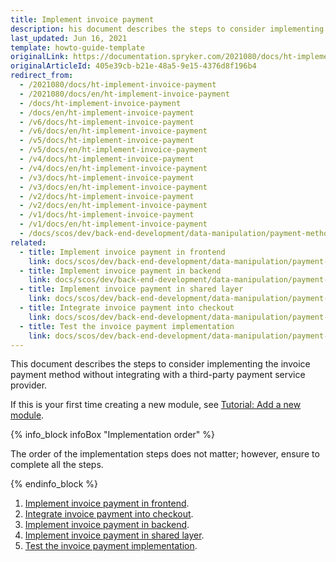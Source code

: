 ```yaml
---
title: Implement invoice payment
description: his document describes the steps to consider implementing the invoice payment method without integrating with a third-party payment service provider.
last_updated: Jun 16, 2021
template: howto-guide-template
originalLink: https://documentation.spryker.com/2021080/docs/ht-implement-invoice-payment
originalArticleId: 405e39cb-b21e-48a5-9e15-4376d8f196b4
redirect_from:
  - /2021080/docs/ht-implement-invoice-payment
  - /2021080/docs/en/ht-implement-invoice-payment
  - /docs/ht-implement-invoice-payment
  - /docs/en/ht-implement-invoice-payment
  - /v6/docs/ht-implement-invoice-payment
  - /v6/docs/en/ht-implement-invoice-payment
  - /v5/docs/ht-implement-invoice-payment
  - /v5/docs/en/ht-implement-invoice-payment
  - /v4/docs/ht-implement-invoice-payment
  - /v4/docs/en/ht-implement-invoice-payment
  - /v3/docs/ht-implement-invoice-payment
  - /v3/docs/en/ht-implement-invoice-payment
  - /v2/docs/ht-implement-invoice-payment
  - /v2/docs/en/ht-implement-invoice-payment
  - /v1/docs/ht-implement-invoice-payment
  - /v1/docs/en/ht-implement-invoice-payment
  - /docs/scos/dev/back-end-development/data-manipulation/payment-methods/invoice/implementing-invoice-payment.html
related:
  - title: Implement invoice payment in frontend
    link: docs/scos/dev/back-end-development/data-manipulation/payment-methods/invoice/implement-invoice-payment-in-frontend.html
  - title: Implement invoice payment in backend
    link: docs/scos/dev/back-end-development/data-manipulation/payment-methods/invoice/implement-invoice-payment-in-backend.html
  - title: Implement invoice payment in shared layer
    link: docs/scos/dev/back-end-development/data-manipulation/payment-methods/invoice/implement-invoice-payment-in-shared-layer.html
  - title: Integrate invoice payment into checkout
    link: docs/scos/dev/back-end-development/data-manipulation/payment-methods/invoice/integrate-invoice-payment-into-checkout.html
  - title: Test the invoice payment implementation
    link: docs/scos/dev/back-end-development/data-manipulation/payment-methods/invoice/test-the-invoice-payment-implementation.html
---
```


This document describes the steps to consider implementing the invoice payment method without integrating with a third-party payment service provider.

If this is your first time creating a new module, see [Tutorial: Add a new module](/docs/scos/dev/back-end-development/extending-spryker/development-strategies/project-modules/add-a-new-module.html).

{% info_block infoBox "Implementation order" %}

The order of the implementation steps does not matter; however, ensure to complete all the steps.

{% endinfo_block %}

1. [Implement invoice payment in frontend](/docs/scos/dev/back-end-development/data-manipulation/payment-methods/invoice/implement-invoice-payment-in-frontend.html).
2. [Integrate invoice payment into checkout](/docs/scos/dev/back-end-development/data-manipulation/payment-methods/invoice/integrate-invoice-payment-into-checkout.html).
3. [Implement invoice payment in backend](/docs/scos/dev/back-end-development/data-manipulation/payment-methods/invoice/implement-invoice-payment-in-backend.html).
4. [Implement invoice payment in shared layer](/docs/scos/dev/back-end-development/data-manipulation/payment-methods/invoice/implement-invoice-payment-in-frontend.html).
5. [Test the invoice payment implementation](/docs/scos/dev/back-end-development/data-manipulation/payment-methods/invoice/test-the-invoice-payment-implementation.html).
